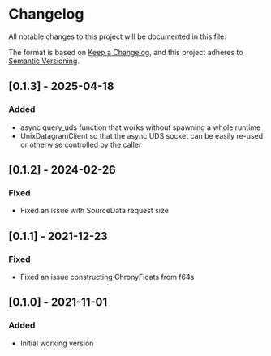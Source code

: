 # Changelog
All notable changes to this project will be documented in this file.

The format is based on [Keep a Changelog](https://keepachangelog.com/en/1.0.0/),
and this project adheres to [Semantic Versioning](https://semver.org/spec/v2.0.0.html).

## [0.1.3] - 2025-04-18
### Added
- async query_uds function that works without spawning a whole runtime
- UnixDatagramClient so that the async UDS socket can be easily re-used or otherwise controlled by the caller

## [0.1.2] - 2024-02-26
### Fixed
- Fixed an issue with SourceData request size

## [0.1.1] - 2021-12-23
### Fixed
- Fixed an issue constructing ChronyFloats from f64s

## [0.1.0] - 2021-11-01
### Added
- Initial working version